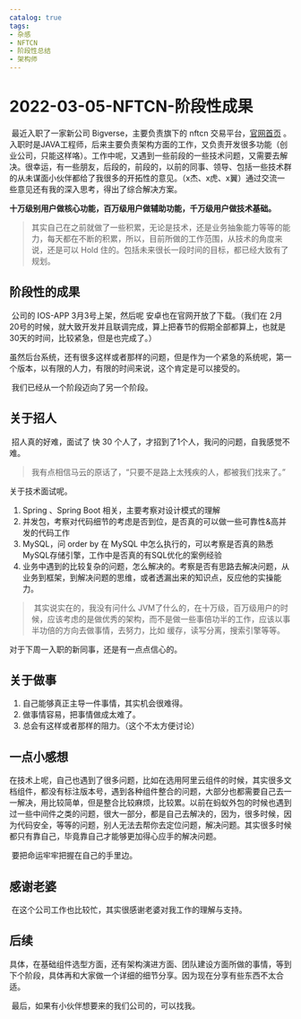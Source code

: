 ```yaml
---
catalog: true
tags:
- 杂感
- NFTCN
- 阶段性总结
- 架构师
---
```




# 2022-03-05-NFTCN-阶段性成果



​	最近入职了一家新公司 Bigverse，主要负责旗下的 nftcn 交易平台，[官网首页](https://www.nftcn.com.cn/) 。入职时是JAVA工程师，后来主要负责架构方面的工作，又负责开发很多功能（创业公司，只能这样咯）。工作中呢，又遇到一些前段的一些技术问题，又需要去解决。很幸运，有一些朋友，后段的，前段的，以前的同事、领导、包括一些技术群的从未谋面小伙伴都给了我很多的开拓性的意见。（x杰、x虎、x翼）通过交流一些意见还有我的深入思考，得出了综合解决方案。



**十万级别用户做核心功能，百万级用户做辅助功能，千万级用户做技术基础。**



> ​	其实自己在之前就做了一些积累，无论是技术，还是业务抽象能力等等的能力，每天都在不断的积累，所以，目前所做的工作范围，从技术的角度来说，还是可以 Hold 住的。包括未来很长一段时间的目标，都已经大致有了规划。



## 阶段性的成果



​	公司的 IOS-APP 3月3号上架，然后呢 安卓也在官网开放了下载。（我们在 2月20号的时候，就大致开发并且联调完成，算上把春节的假期全部都算上，也就是30天的时间，比较紧急，但是也完成了。）

​	虽然后台系统，还有很多这样或者那样的问题，但是作为一个紧急的系统呢，第一个版本，以有限的人力，有限的时间来说，这个肯定是可以接受的。

​	我们已经从一个阶段迈向了另一个阶段。



## 关于招人



​	招人真的好难，面试了 快 30 个人了，才招到了1个人，我问的问题，自我感觉不难。

> 我有点相信马云的原话了，“只要不是路上太残疾的人，都被我们找来了。”

关于技术面试呢。

1. Spring 、Spring Boot 相关，主要考察对设计模式的理解
2. 并发包，考察对代码细节的考虑是否到位，是否真的可以做一些可靠性&高并发的代码工作
3. MySQL，问 order by 在 MySQL 中怎么执行的，可以考察是否真的熟悉MySQL存储引擎，工作中是否真的有SQL优化的案例经验
4. 业务中遇到的比较复杂的问题，怎么解决的。考察是否有思路去解决问题，从业务到框架，到解决问题的思维，或者透漏出来的知识点，反应他的实操能力。



> ​	其实说实在的，我没有问什么 JVM了什么的，在十万级，百万级用户的时候，应该考虑的是做优秀的架构，而不是做一些事倍功半的工作，应该以事半功倍的方向去做事情，去努力，比如 缓存，读写分离，搜索引擎等等。



对于下周一入职的新同事，还是有一点点信心的。



## 关于做事

1. 自己能够真正主导一件事情，其实机会很难得。
2. 做事情容易，把事情做成太难了。
3. 总会有这样或者那样的阻力。（这个不太方便讨论）



## 一点小感想



​	在技术上呢，自己也遇到了很多问题，比如在选用阿里云组件的时候，其实很多文档组件，都没有标注版本号，遇到各种组件整合的问题，大部分也都需要自己去一一解决，用比较简单，但是整合比较麻烦，比较累。以前在蚂蚁外包的时候也遇到过一些中间件之类的问题，很大一部分，都是自己去解决的，因为，很多时候，因为代码安全，等等的问题，别人无法去帮你去定位问题，解决问题。其实很多时候都只有靠自己，毕竟靠自己才能够更加得心应手的解决问题。

​	要把命运牢牢把握在自己的手里边。


## 感谢老婆

​    在这个公司工作也比较忙，其实很感谢老婆对我工作的理解与支持。


## 后续



​	具体，在基础组件选型方面，还有架构演进方面、团队建设方面所做的事情，等到下个阶段，具体再和大家做一个详细的细节分享。因为现在分享有些东西不太合适。



​	最后，如果有小伙伴想要来的我们公司的，可以找我。


         


